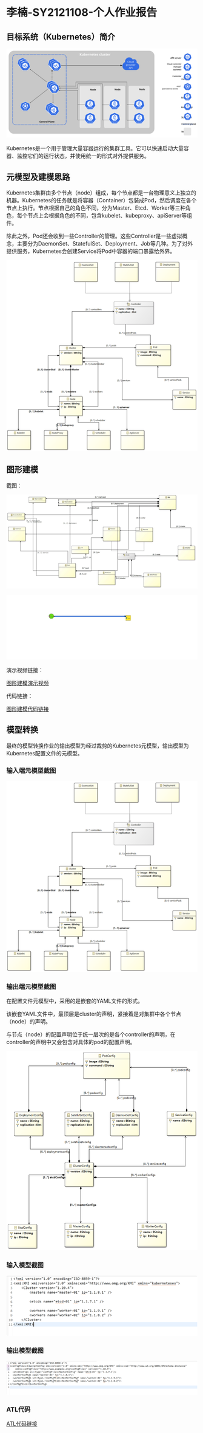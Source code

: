 # 李楠-SY2121108-个人作业报告

## 目标系统（Kubernetes）简介

![Components of Kubernetes](README.assets/components-of-kubernetes.svg)

Kubernetes是一个用于管理大量容器运行的集群工具。它可以快速启动大量容器、监控它们的运行状态，并使用统一的形式对外提供服务。

## 元模型及建模思路

Kubernetes集群由多个节点（node）组成，每个节点都是一台物理意义上独立的机器。Kubernetes的任务就是将容器（Container）包装成Pod，然后调度在各个节点上执行。节点根据自己的角色不同，分为Master、Etcd、Worker等三种角色，每个节点上会根据角色的不同，包含kubelet、kubeproxy、apiServer等组件。

除此之外，Pod还会收到一些Controller的管理。这些Controller是一些虚拟概念，主要分为DaemonSet、StatefulSet、Deployment、Job等几种。为了对外提供服务，Kubernetes会创建Service将Pod中容器的端口暴露给外界。

![1639724811060.png](模型转换/image/REAME/1639724811060.png)

## 图形建模

截图：

![image-20211224093847395](README.assets/image-20211224093847395.png)

![image-20211224093918344](README.assets/image-20211224093918344.png)

演示视频链接：

[图形建模演示视频](图形建模/Sirius-1.mp4)

代码链接：

[图形建模代码链接](图形建模/k8S.design)

## 模型转换

最终的模型转换作业的输出模型为经过裁剪的Kubernetes元模型，输出模型为Kubernetes配置文件的元模型。

### 输入端元模型截图

![1639724811060.png](模型转换/image/REAME/1639724811060.png)

### 输出端元模型截图

在配置文件元模型中，采用的是嵌套的YAML文件的形式。

该嵌套YAML文件中，最顶层是cluster的声明，紧接着是对集群中各个节点（node）的声明。

与节点（node）的配置声明位于统一层次的是各个controller的声明，在controller的声明中又会包含对具体的pod的配置声明。

![1639724842237.png](模型转换/image/REAME/1639724842237.png)

### 输入模型截图

![1639671298043.png](模型转换/image/REAME/1639671298043.png)

### 输出模型截图

![1639671333557.png](模型转换/image/REAME/1639671333557.png)

### ATL代码

[ATL代码链接](模型转换/kuberentes2Configfile.atl)